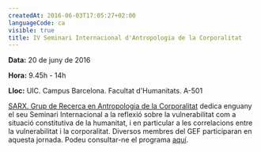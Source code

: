 ```yaml
---
createdAt: 2016-06-03T17:05:27+02:00
languageCode: ca
visible: true
title: IV Seminari Internacional d'Antropologia de la Corporalitat
---
```


**Data:** 20 de juny de 2016

**Hora:** 9.45h - 14h

**Lloc:** UIC. Campus Barcelona. Facultat d'Humanitats. A-501

[SARX. Grup de Recerca en Antropologia de la Corporalitat](http://www.uic.es/ca/humanitats/recerca/antropologia-de-la-corporalitat) dedica enguany el seu Seminari Internacional a la reflexió sobre la vulnerabilitat com a situació constitutiva de la humanitat, i en particular a les correlacions entre la vulnerabilitat i la corporalitat. Diversos membres del GEF participaran en aquesta jornada. Podeu consultar-ne el programa [aquí](http://www.uic.es/ca/agenda-activitats/iv-seminari-internacional-dantropologia-de-la-corporalitat).